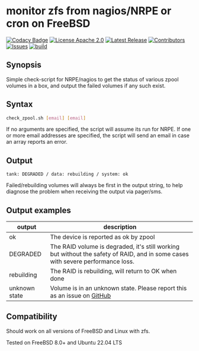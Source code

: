 # monitor zfs from nagios/NRPE or cron on FreeBSD

[![Codacy Badge](https://app.codacy.com/project/badge/Grade/af682a2e5ff34d13b4fba76798eb37a8)](https://app.codacy.com/gh/Klintrup/check_zpool/dashboard)
[![License Apache 2.0](https://img.shields.io/github/license/Klintrup/check_zpool)](https://github.com/Klintrup/check_zpool/blob/main/LICENSE)
[![Latest Release](https://img.shields.io/github/v/release/Klintrup/check_zpool)](https://github.com/Klintrup/check_zpool/releases)
[![Contributors](https://img.shields.io/github/contributors-anon/Klintrup/check_zpool)](https://github.com/Klintrup/check_zpool/graphs/contributors)
[![Issues](https://img.shields.io/github/issues/Klintrup/check_zpool)](https://github.com/Klintrup/check_zpool/issues)
[![build](https://img.shields.io/github/actions/workflow/status/Klintrup/check_zpool/shellcheck.yml)](https://github.com/Klintrup/check_zpool/actions/workflows/shellcheck.yml)

## Synopsis

Simple check-script for NRPE/nagios to get the status of various zpool volumes
in a box, and output the failed volumes if any such exist.

## Syntax

```bash
check_zpool.sh [email] [email]
```

If no arguments are specified, the script will assume its run for NRPE. If one
or more email addresses are specified, the script will send an email in case an
array reports an error.

## Output

`tank: DEGRADED / data: rebuilding / system: ok`

Failed/rebuilding volumes will always be first in the output string, to help
diagnose the problem when receiving the output via pager/sms.

## Output examples

| output        | description                                                                                                                     |
| ------------- | ------------------------------------------------------------------------------------------------------------------------------- |
| ok            | The device is reported as ok by zpool                                                                                           |
| DEGRADED      | The RAID volume is degraded, it's still working but without the safety of RAID, and in some cases with severe performance loss. |
| rebuilding    | The RAID is rebuilding, will return to OK when done                                                                             |
| unknown state | Volume is in an unknown state. Please report this as an issue on [GitHub](https://github.com/Klintrup/check_zpool/issues)       |

## Compatibility

Should work on all versions of FreeBSD and Linux with zfs.

Tested on FreeBSD 8.0+ and Ubuntu 22.04 LTS